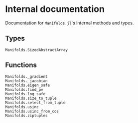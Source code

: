 # Internal documentation

Documentation for `Manifolds.jl`'s internal methods and types.

## Types

```@docs
Manifolds.SizedAbstractArray
```

## Functions

```@docs
Manifolds._gradient
Manifolds._jacobian
Manifolds.eigen_safe
Manifolds.find_pv
Manifolds.log_safe
Manifolds.size_to_tuple
Manifolds.select_from_tuple
Manifolds.usinc
Manifolds.usinc_from_cos
Manifolds.ziptuples
```
